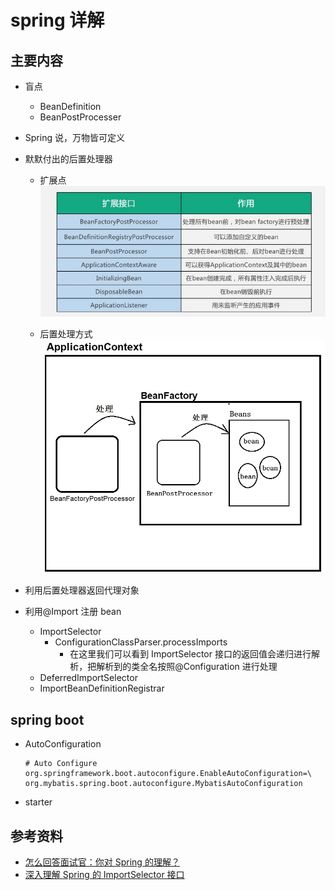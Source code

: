 # spring 详解

## 主要内容

- 盲点

  - BeanDefinition
  - BeanPostProcesser

- Spring 说，万物皆可定义

- 默默付出的后置处理器

  - 扩展点
    ![avatar](./img/spring/扩展点.jpg)

  - 后置处理方式
    ![avatar](./img/spring/后置处理.jpg)

- 利用后置处理器返回代理对象

- 利用@Import 注册 bean
  - ImportSelector
    - ConfigurationClassParser.processImports
      - 在这里我们可以看到 ImportSelector 接口的返回值会递归进行解析，把解析到的类全名按照@Configuration 进行处理
  - DeferredImportSelector
  - ImportBeanDefinitionRegistrar

## spring boot

- AutoConfiguration

  ```
  # Auto Configure
  org.springframework.boot.autoconfigure.EnableAutoConfiguration=\
  org.mybatis.spring.boot.autoconfigure.MybatisAutoConfiguration
  ```

- starter

## 参考资料

- [怎么回答面试官：你对 Spring 的理解？](https://www.zhihu.com/question/48427693/answer/723146648?hb_wx_block=0&utm_source=wechat_session&utm_medium=social&utm_oi=636935036985806848)
- [深入理解 Spring 的 ImportSelector 接口](https://www.cnblogs.com/niechen/p/9262452.html)
